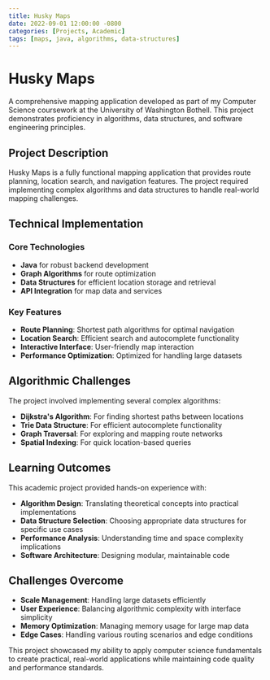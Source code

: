 ```yaml
---
title: Husky Maps
date: 2022-09-01 12:00:00 -0800
categories: [Projects, Academic]
tags: [maps, java, algorithms, data-structures]
---
```


# Husky Maps

A comprehensive mapping application developed as part of my Computer Science coursework at the University of Washington Bothell. This project demonstrates proficiency in algorithms, data structures, and software engineering principles.

## Project Description

Husky Maps is a fully functional mapping application that provides route planning, location search, and navigation features. The project required implementing complex algorithms and data structures to handle real-world mapping challenges.

## Technical Implementation

### Core Technologies
- **Java** for robust backend development
- **Graph Algorithms** for route optimization
- **Data Structures** for efficient location storage and retrieval
- **API Integration** for map data and services

### Key Features
- **Route Planning**: Shortest path algorithms for optimal navigation
- **Location Search**: Efficient search and autocomplete functionality
- **Interactive Interface**: User-friendly map interaction
- **Performance Optimization**: Optimized for handling large datasets

## Algorithmic Challenges

The project involved implementing several complex algorithms:

- **Dijkstra's Algorithm**: For finding shortest paths between locations
- **Trie Data Structure**: For efficient autocomplete functionality
- **Graph Traversal**: For exploring and mapping route networks
- **Spatial Indexing**: For quick location-based queries

## Learning Outcomes

This academic project provided hands-on experience with:

- **Algorithm Design**: Translating theoretical concepts into practical implementations
- **Data Structure Selection**: Choosing appropriate data structures for specific use cases
- **Performance Analysis**: Understanding time and space complexity implications
- **Software Architecture**: Designing modular, maintainable code

## Challenges Overcome

- **Scale Management**: Handling large datasets efficiently
- **User Experience**: Balancing algorithmic complexity with interface simplicity
- **Memory Optimization**: Managing memory usage for large map data
- **Edge Cases**: Handling various routing scenarios and edge conditions

This project showcased my ability to apply computer science fundamentals to create practical, real-world applications while maintaining code quality and performance standards.